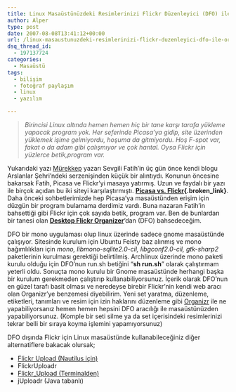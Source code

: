```yaml
---
title: Linux Masaüstünüzdeki Resimlerinizi Flickr Düzenleyici (DFO) ile Organize Edin
author: Alper
type: post
date: 2007-08-08T13:41:12+00:00
url: /linux-masaustunuzdeki-resimlerinizi-flickr-duzenleyici-dfo-ile-organize-edin/
dsq_thread_id:
  - 197137724
categories:
  - Masaüstü
tags:
  - bilişim
  - fotoğraf paylaşım
  - linux
  - yazılım

---
```

> _Birincisi Linux altında hemen hemen hiç bir tane karşı tarafa yükleme yapacak program yok. Her seferinde Picasa’ya gidip, site üzerinden yüklemek işime gelmiyordu, hoşuma da gitmiyordu. Hoş F-spot var, fakat o da adam gibi çalışmıyor ve çok hantal. Oysa Flickr için yüzlerce betik,program var._

Yukarıdaki yazı [Mürekkep][1] yazarı Sevgili Fatih&#8217;in üç gün önce kendi blogu Arslanlar Şehri&#8217;ndeki serzenişinden küçük bir alıntıydı. Konunun öncesine bakarsak Fatih, Picasa ve Flickr&#8217;yi masaya yatırmış. Uzun ve faydalı bir yazı ile birçok açıdan bu iki siteyi karşılaştırmıştı. **[Picasa vs. Flickr][2]{.broken_link}**. Daha önceki sohbetlerimizde hep Picasa&#8217;ya masaüstünden erişim için düzgün bir program bulamama derdimiz vardı. Buna nazaran Fatih&#8217;in bahsettiği gibi Flickr için çok sayıda betik, program var. Ben de bunlardan bir tanesi olan [**Desktop Flickr Organizer**][3]&#8216;dan (DFO) bahsedeceğim.

<p style="text-align: center">
  <p>
    DFO bir mono uygulaması olup linux üzerinde sadece gnome masaüstünde çalışıyor. Sitesinde kurulum için Ubuntu Feisty baz alınmış ve mono bağımlılıkları için <em>mono, libmono-sqlite2.0-cil, libgconf2.0-cil, gtk-sharp2</em> paketlerinin kurulması gerektiği belirtilmiş. Archlinux üzerinde mono paketi kurulu olduğu için DFO&#8217;nun run.sh betiğini &#8220;<strong>sh run.sh</strong>&#8221; olarak çalıştırmam yeterli oldu. Sonuçta mono kurulu bir Gnome masaüstünde herhangi başka bir kurulum gerekmeden çalıştırıp kullanabiliyorsunuz. İçerik olarak DFO&#8217;nun en güzel tarafı basit olması ve neredeyse birebir Flickr&#8217;nin kendi web aracı olan Organizr&#8217;ye benzemesi diyebilirim. Yeni set yaratma, düzenleme, etiketleri, tanımları ve resim için izin haklarını düzenleme gibi <a href="https://www.flickr.com/help/organizr/" class="broken_link">Organizr</a> ile ne yapabiliyorsanız hemen hemen hepsini DFO aracılığı ile masaüstünüzden yapabiliyorsunuz. (Komple bir seti silme ya da set içerisindeki resimlerinizi tekrar belli bir sıraya koyma işlemini yapamıyorsunuz)
  </p>
  
  <p>
    DFO dışında Flickr için Linux masaüstünde kullanabileceğiniz diğer alternatiflere bakacak olursak;
  </p>
  
  <ul>
    <li>
      <a href="https://nozell.com/blog/archives/2004/09/04/flickr-upload-for-gnomes-nautilus/" class="broken_link">Flickr Upload (Nautilus için)</a>
    </li>
    <li>
      FlickrUploadr
    </li>
    <li>
      <a href="https://search.cpan.org/~cpb/Flickr-Upload/flickr_upload">Flickr_Upload (Terminalden)</a>
    </li>
    <li>
      jUploadr (Java tabanlı)
    </li>
  </ul>

 [1]: https://www.murekkep.org/
 [2]: https://www.murekkep.org/picasa-vs-flickr-hangisi-daha-iyi-254
 [3]: https://code.google.com/p/dfo/
